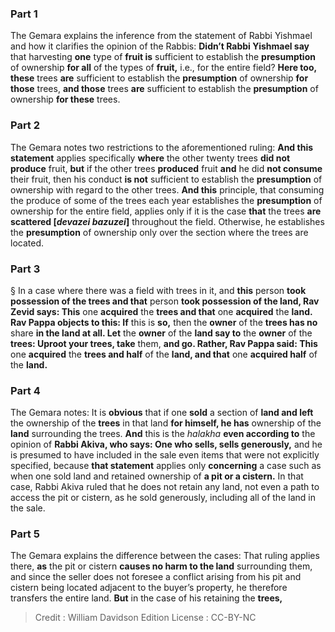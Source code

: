 
### Part 1
The Gemara explains the inference from the statement of Rabbi Yishmael and how it clarifies the opinion of the Rabbis: <b>Didn’t Rabbi Yishmael say</b> that harvesting <b>one</b> type of <b>fruit is</b> sufficient to establish the <b>presumption</b> of ownership <b>for all</b> of the types of <b>fruit,</b> i.e., for the entire field? <b>Here too, these</b> trees <b>are</b> sufficient to establish the <b>presumption</b> of ownership <b>for those</b> trees, <b>and those</b> trees <b>are</b> sufficient to establish the <b>presumption</b> of ownership <b>for these</b> trees.

### Part 2
The Gemara notes two restrictions to the aforementioned ruling: <b>And this statement</b> applies specifically <b>where</b> the other twenty trees <b>did not produce</b> fruit, <b>but</b> if the other trees <b>produced</b> fruit <b>and</b> he did <b>not consume</b> their fruit, then his conduct <b>is not</b> sufficient to establish the <b>presumption</b> of ownership with regard to the other trees. <b>And this</b> principle, that consuming the produce of some of the trees each year establishes the <b>presumption</b> of ownership for the entire field, applies only if it is the case <b>that</b> the trees <b>are scattered [<i>devazei bazuzei</i>]</b> throughout the field. Otherwise, he establishes the <b>presumption</b> of ownership only over the section where the trees are located.

### Part 3
§ In a case where there was a field with trees in it, and <b>this</b> person <b>took possession of the trees and that</b> person <b>took possession of the land, Rav Zevid says: This</b> one <b>acquired</b> the <b>trees and that</b> one <b>acquired</b> the <b>land. Rav Pappa objects to this: If</b> this is <b>so,</b> then the <b>owner</b> of the <b>trees has no</b> share <b>in the land at all. Let</b> the <b>owner</b> of the <b>land say to</b> the <b>owner</b> of the <b>trees: Uproot your trees, take</b> them, <b>and go. Rather, Rav Pappa said: This</b> one <b>acquired</b> the <b>trees and half</b> of the <b>land, and that</b> one <b>acquired half</b> of the <b>land.</b>

### Part 4
The Gemara notes: It is <b>obvious</b> that if one <b>sold</b> a section of <b>land and left</b> the ownership of the <b>trees</b> in that land <b>for himself, he has</b> ownership of the <b>land</b> surrounding the trees. <b>And</b> this is the <i>halakha</i> <b>even according to</b> the opinion of <b>Rabbi Akiva, who says: One who sells, sells generously,</b> and he is presumed to have included in the sale even items that were not explicitly specified, because <b>that statement</b> applies only <b>concerning</b> a case such as when one sold land and retained ownership of <b>a pit or a cistern.</b> In that case, Rabbi Akiva ruled that he does not retain any land, not even a path to access the pit or cistern, as he sold generously, including all of the land in the sale.

### Part 5
The Gemara explains the difference between the cases: That ruling applies there, <b>as</b> the pit or cistern <b>causes no harm to the land</b> surrounding them, and since the seller does not foresee a conflict arising from his pit and cistern being located adjacent to the buyer’s property, he therefore transfers the entire land. <b>But</b> in the case of his retaining the <b>trees,</b>

>Credit : William Davidson Edition
>License : CC-BY-NC